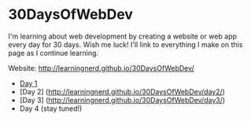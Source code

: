 # 30DaysOfWebDev
I'm learning about web development by creating a website or web app every day for 30 days. Wish me luck! I'll link to everything I make on this page as I continue learning.

Website: http://learningnerd.github.io/30DaysOfWebDev/

- [Day 1](http://learningnerd.github.io/30DaysOfWebDev/day1/)
- [Day 2] (http://learningnerd.github.io/30DaysOfWebDev/day2/)
- [Day 3] (http://learningnerd.github.io/30DaysOfWebDev/day3/)
- Day 4 (stay tuned!)
